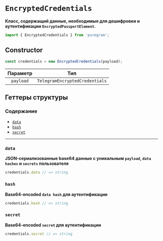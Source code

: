 # `EncryptedCredentials`

**Класс, содержащий данные, необходимые для дешифровки и аутентификации `EncryptedPassportElement`.**

```ts
import { EncryptedCredentials } from 'puregram';
```

## Constructor

```ts
const credentials = new EncryptedCredentials(payload);
```

| Параметр  |              Тип               |
| :-------: | :----------------------------: |
| `payload` | `TelegramEncryptedCredentials` |

## Геттеры структуры

### Содержание

* [`data`](#data)
* [`hash`](#hash)
* [`secret`](#secret)

---

### `data`

**JSON-сериализованные base64 данные с уникальным `payload`, `data hashes` и `secrets` пользователя**

```ts
credentials.data // => string
```

### `hash`

**Base64-encoded `data hash` для аутентификации**

```ts
credentials.hash // => string
```

### `secret`

**Base64-encoded `secret` для аутентификации**

```ts
credentials.secret // => string
```